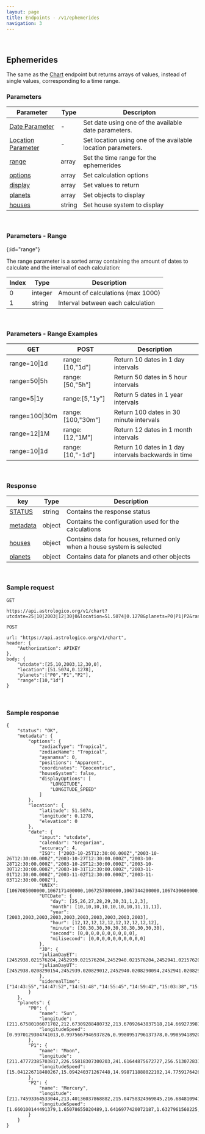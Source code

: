 ```yaml
---
layout: page
title: Endpoints - /v1/ephemerides
navigation: 3
---
```


<style>
	.inner a {
		color: royalblue;
		font-weight: bold;
	}
	.inner code {
		font-size: 100%;
	}
	.sidebar {
		width: 30%
	}
	.navigation li {
		padding: 5px;
	}
</style>

<br>

## Ephemerides

The same as the [Chart](/astrologico/chart.html) endpoint but returns arrays of values, instead of single values, corresponding to a time range.

### Parameters

| Parameter | Type | Descripton |
|---|---|---|
| [Date Parameter](/astrologico/param_date.html) | - | Set date using one of the available date parameters. |
| [Location Parameter](/astrologico/param_location.html) | - | Set location using one of the available location parameters. |
| [range](#range) | array | Set the time range for the ephemerides |
| [options](/astrologico/param_options.html) | array | Set calculation options |
| [display](/astrologico/param_display.html) | array | Set values to return |
| [planets](/astrologico/param_planets.html) | array | Set objects to display |
| [houses](/astrologico/param_houses.html) | string | Set house system to display |

<br>

### Parameters - Range
{:id="range"}

The range parameter is a sorted array containing the amount of dates to calculate and the interval of each calculation:

| Index | Type | Description |
|---|---|---|
| 0 | integer | Amount of calculations (max 1000) |
| 1 | string | Interval between each calculation |

<br>

### Parameters - Range Examples

| GET | POST | Description |
|---|---|---|
| range=10\|1d | range:[10,"1d"] | Return 10 dates in 1 day intervals |
| range=50\|5h | range:[50,"5h"] | Return 50 dates in 5 hour intervals |
| range=5\|1y | range:[5,"1y"] | Return 5 dates in 1 year intervals |
| range=100\|30m | range:[100,"30m"] | Return 100 dates in 30 minute intervals |
| range=12\|1M | range:[12,"1M"] | Return 12 dates in 1 month intervals |
| range=10\|1d | range:[10,"-1d"] | Return 10 dates in 1 day intervals backwards in time |

<br>

### Response

| key | Type | Description |
|---|---|---|
| [STATUS](/astrologico/res_status.html) | string | Contains the response status |
| [metadata](/astrologico/res_metadata.html) | object | Contains the configuration used for the calculations |
| [houses](/astrologico/res_houses.html) | object | Contains data for houses, returned only when a house system is selected |
| [planets](/astrologico/res_planets.html) | object | Contains data for planets and other objects |

<br>

### Sample request

```
GET

https://api.astrologico.org/v1/chart?utcdate=25|10|2003|12|30|0&location=51.5074|0.1278&planets=P0|P1|P2&range=10|1d&key=APIKEY
```

```
POST

url: "https://api.astrologico.org/v1/chart",
header: {
	"Authorization": APIKEY
},
body: {
	"utcdate":[25,10,2003,12,30,0],
	"location":[51.5074,0.1278],
	"planets":["P0","P1","P2"],
	"range":[10,"1d"]
}
```

<br>

### Sample response

```
{
	"status": "OK",
	"metadata": {
		"options": {
			"zodiacType": "Tropical",
			"zodiacName": "Tropical",
			"ayanamsa": 0,
			"positions": "Apparent",
			"coordinates": "Geocentric",
			"houseSystem": false,
			"displayOptions": [
				"LONGITUDE",
				"LONGITUDE_SPEED"
			]
		},
		"location": {
			"latitude": 51.5074,
			"longitude": 0.1278,
			"elevation": 0
		},
		"date": {
			"input": "utcdate",
			"calendar": "Gregorian",
			"accuracy": 4,
			"ISO": ["2003-10-25T12:30:00.000Z","2003-10-26T12:30:00.000Z","2003-10-27T12:30:00.000Z","2003-10-28T12:30:00.000Z","2003-10-29T12:30:00.000Z","2003-10-30T12:30:00.000Z","2003-10-31T12:30:00.000Z","2003-11-01T12:30:00.000Z","2003-11-02T12:30:00.000Z","2003-11-03T12:30:00.000Z"],
			"UNIX": [1067085000000,1067171400000,1067257800000,1067344200000,1067430600000,1067517000000,1067603400000,1067689800000,1067776200000,1067862600000],
			"UTCDate": {
				"day": [25,26,27,28,29,30,31,1,2,3],
				"month": [10,10,10,10,10,10,10,11,11,11],
				"year": [2003,2003,2003,2003,2003,2003,2003,2003,2003,2003],
				"hour": [12,12,12,12,12,12,12,12,12,12],
				"minute": [30,30,30,30,30,30,30,30,30,30],
				"second": [0,0,0,0,0,0,0,0,0,0],
				"milisecond": [0,0,0,0,0,0,0,0,0,0]
			},
			"JD": {
			"julianDayET": [2452938.021576204,2452939.021576204,2452940.021576204,2452941.021576204,2452942.021576204,2452943.021576204,2452944.021576204,2452945.021576204,2452946.021576204,2452947.021576204],
			"julianDayUT": [2452938.0208290154,2452939.020829012,2452940.0208290094,2452941.0208290066,2452942.020829004,2452943.020829001,2452944.020828998,2452945.0208289954,2452946.0208289926,2452947.02082899]
			},
			"siderealTime": ["14:43:55","14:47:52","14:51:48","14:55:45","14:59:42","15:03:38","15:07:35","15:11:31","15:15:28","15:19:24"]
		}
	},
	"planets": {
		"P0": {
			"name": "Sun",
			"longitude": [211.67580106071702,212.67309288480732,213.67092643837518,214.66927398716888,215.668105926189,216.66739545106427,217.66712256134699,218.6672759254353,219.6678524743746,220.66885567306372],
			"longitudeSpeed": [0.9970129304741013,0.9975667946937826,0.9980951796137378,0.9985941892089789,0.9990642371774938,0.9995104000301557,0.9999408272810469,1.0003643019658839,1.0007883340748247,1.0012184464482936]
		},
		"P1": {
			"name": "Moon",
			"longitude": [211.47772385703817,226.55818307300203,241.61644875672727,256.5130728317908,271.13767388720794,285.4183576267993,299.3221257347153,312.8487438679878,326.0215334851425,338.87799276104965],
			"longitudeSpeed": [15.041226718480267,15.094240371267448,14.998711888022102,14.775917642635632,14.461225537945944,14.094688129867192,13.71293257988289,13.34434904318636,13.007641695275144,12.71273648930341]
		},
		"P2": {
			"name": "Mercury",
			"longitude": [211.74593364533044,213.40136037868882,215.04758324969845,216.68481094116143,218.31323772200017,219.93308191177485,221.5445851911179,223.14800849579473,224.7436266943979,226.33172266950675],
			"longitudeSpeed": [1.660100144491379,1.65078655020489,1.6416977420072187,1.6327961560225,1.624100221468861,1.615634831143394,1.6074215165542753,1.5994770800385383,1.591812505292202,1.584432882862892]
		}
	}
}
```

<br><br><br>
